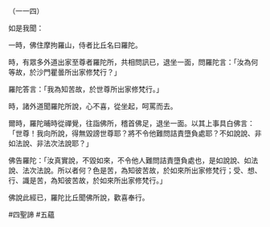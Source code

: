（一一四）

如是我聞：

一時，佛住摩拘羅山，侍者比丘名曰羅陀。

時，有眾多外道出家至尊者羅陀所，共相問訊已，退坐一面，問羅陀言：「汝為何等故，於沙門瞿曇所出家修梵行？」

羅陀答言：「我為知苦故，於世尊所出家修梵行。」

時，諸外道聞羅陀所說，心不喜，從坐起，呵罵而去。

爾時，羅陀晡時從禪覺，往詣佛所，稽首佛足，退坐一面。以其上事具白佛言：「世尊！我向所說，得無毀謗世尊耶？將不令他難問詰責墮負處耶？不如說說、非如法說、非法次法說耶？」

佛告羅陀：「汝真實說，不毀如來，不令他人難問詰責墮負處也，是如說說、如法說、法次法說。所以者何？色是苦，為知彼苦故，於如來所出家修梵行；受、想、行、識是苦，為知彼苦故，於如來所出家修梵行。」

佛說此經已，羅陀比丘聞佛所說，歡喜奉行。



#四聖諦
#五蘊
